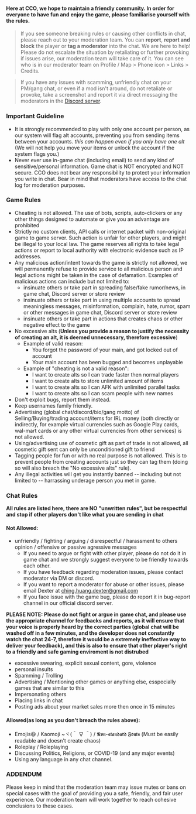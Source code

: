 #### Here at CCO, we hope to maintain a friendly community. In order for everyone to have fun and enjoy the game, please familiarise yourself with the rules.

> If you see someone breaking rules or causing other conflicts in chat, please reach out to your moderation team. You can **report**, **report and block** the player or **tag a moderator** into the chat. We are here to help! Please do not escalate the situation by retaliating or further provoking if issues arise, our moderation team will take care of it. You can see who is in our moderator team on Profile / Map > Phone icon > Links > Credits.

> If you have any issues with scamming, unfriendly chat on your PM/gang chat, or even if a mod isn't around, do not retaliate or provoke, take a screenshot and report it via direct messaging the moderators in the [Discord server](https://discord.gg/JREx8xz).

### Important Guideline

-   It is strongly recommended to play with only one account per person, as our system will flag alt accounts, preventing you from sending items between your accounts. _this can happen even if you only have one alt_ (We will not help you move your items or unlock the account if the system flags you.)
-   Never ever use in-game chat (including email) to send any kind of sensitive/personal information. Game chat is NOT encrypted and NOT secure. CCO does not bear any responsibility to protect your information you write in chat. Bear in mind that moderators have access to the chat log for moderation purposes.

### Game Rules

-   Cheating is not allowed. The use of bots, scripts, auto-clickers or any other things designed to automate or give you an advantage are prohibited
-   Strictly no custom clients, API calls or internet packet with non-original game to game server. Such action is unfair for other players, and might be illegal to your local law. The game reserves all rights to take legal actions or report to local authority with electronic evidence such as IP addresses.
-   Any malicious action/intent towards the game is strictly not allowed, we will permanently refuse to provide service to all malicious person and legal actions might be taken in the case of defamation. Examples of malicious actions can include but not limited to:
    -   insinuate others or take part in spreading false/fake rumor/news, in game chat, Discord server or store review
    -   insinuate others or take part in using multiple accounts to spread meaningless messages, misinformation, complain, hate, rumor, spam or other messages in game chat, Discord server or store review
    -   insinuate others or take part in actions that creates chaos or other negative effect to the game
-   No excessive alts (**Unless you provide a reason to justify the necessity of creating an alt, it is deemed unnecessary, therefore excessive**)
    -   Example of valid reason:
        -   You forgot the password of your main, and got locked out of account
        -   Your main account has been bugged and becomes unplayable
    -   Example of "cheating is not a valid reason":
        -   I want to create alts so I can trade faster then normal players
        -   I want to create alts to store unlimited amount of items
        -   I want to create alts so I can AFK with unlimited parallel tasks
        -   I want to create alts so I can scam people with new names
-   Don't exploit bugs, report them instead.
-   Keep usernames family friendly.
-   Advertising (global chat/discord/bio/gang motto) of Selling/Buying/trading account/items for IRL money (both directly or indirectly, for example virtual currencies such as Google Play cards, wal-mart cards or any other virtual currencies from other services) is not allowed.
-   Using/advertising use of cosmetic gift as part of trade is not allowed, all cosmetic gift sent can only be unconditioned gift to friend
-   Tagging people for fun or with no real purpose is not allowed. This is to prevent people from creating accounts just so they can tag them (doing so will also breach the "No excessive alts" rule).
-   Any illegal activities will get you instantly banned -- including but not limited to -- harrassing underage person you met in game.

### Chat Rules

**All rules are listed here, there are NO "unwritten rules", but be respectful and stop if other players don't like what you are sending in chat**

#### Not Allowed:

-   unfriendly / fighting / arguing / disrespectful / harassment to others opinion / offensive or passive agressive messages
    -   If you need to argue or fight with other player, please do not do it in game chat and we strongly suggest everyone to be friendly towards each other.
    -   If you have feedback regarding moderation issues, please contact moderator via DM or discord.
    -   If you want to report a moderator for abuse or other issues, please email Dexter at ching.huang.dexter@gmail.com
    -   If you face issue with the game bug, please do report it in bug-report channel in our official discord server.

**PLEASE NOTE: Please do not fight or argue in game chat, and please use the appropriate channel for feedbacks and reports, as it will ensure that your voice is properly heard by the correct parties (global chat will be washed off in a few minutes, and the developer does not constantly watch the chat 24-7, therefore it would be a extremely ineffective way to deliver your feedback), and this is also to ensure that other player's right to a friendly and safe gaming enviroment is not distrubed**

-   excessive swearing, explicit sexual content, gore, violence
-   personal insults
-   Spamming / Trolling
-   Advertising / Mentioning other games or anything else, esspecially games that are similar to this
-   Impersonating others
-   Placing links in chat
-   Posting ads about your market sales more then once in 15 minutes

#### Allowed(as long as you don't breach the rules above):

-   Emojis😃 / Kaomoji ~ヾ(＾ ∇ ＾) / 𝕹𝖔𝖓-𝖘𝖙𝖆𝖓𝖉𝖆𝖗𝖉 𝕱𝖔𝖓𝖙𝖘 (Must be easily readable and doesn't create chaos)
-   Roleplay / Roleplaying
-   Discussing Politics, Religions, or COVID-19 (and any major events)
-   Using any language in any chat channel.

### ADDENDUM

Please keep in mind that the moderation team may issue mutes or bans on special cases with the goal of providing you a safe, friendly, and fair user experience. Our moderation team will work together to reach cohesive conclusions to these cases.
